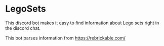 # LegoSets
This discord bot makes it easy to find information about Lego sets right in the discord chat.

This bot parses information from https://rebrickable.com/
